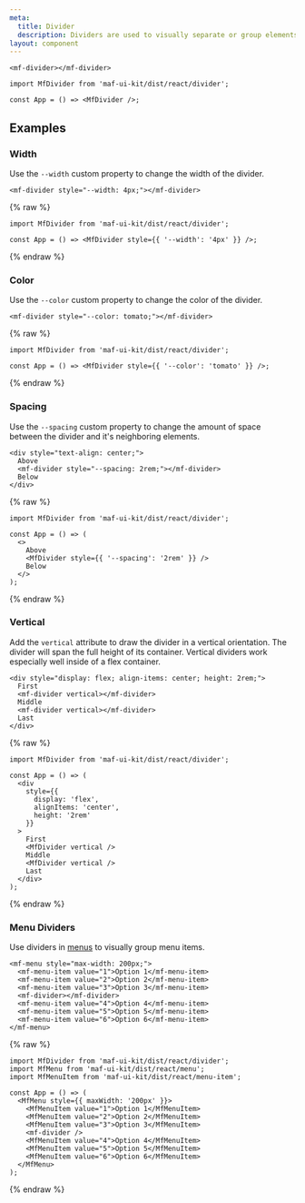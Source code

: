 ```yaml
---
meta:
  title: Divider
  description: Dividers are used to visually separate or group elements.
layout: component
---
```


```html:preview
<mf-divider></mf-divider>
```

```jsx:react
import MfDivider from 'maf-ui-kit/dist/react/divider';

const App = () => <MfDivider />;
```

## Examples

### Width

Use the `--width` custom property to change the width of the divider.

```html:preview
<mf-divider style="--width: 4px;"></mf-divider>
```

{% raw %}

```jsx:react
import MfDivider from 'maf-ui-kit/dist/react/divider';

const App = () => <MfDivider style={{ '--width': '4px' }} />;
```

{% endraw %}

### Color

Use the `--color` custom property to change the color of the divider.

```html:preview
<mf-divider style="--color: tomato;"></mf-divider>
```

{% raw %}

```jsx:react
import MfDivider from 'maf-ui-kit/dist/react/divider';

const App = () => <MfDivider style={{ '--color': 'tomato' }} />;
```

{% endraw %}

### Spacing

Use the `--spacing` custom property to change the amount of space between the divider and it's neighboring elements.

```html:preview
<div style="text-align: center;">
  Above
  <mf-divider style="--spacing: 2rem;"></mf-divider>
  Below
</div>
```

{% raw %}

```jsx:react
import MfDivider from 'maf-ui-kit/dist/react/divider';

const App = () => (
  <>
    Above
    <MfDivider style={{ '--spacing': '2rem' }} />
    Below
  </>
);
```

{% endraw %}

### Vertical

Add the `vertical` attribute to draw the divider in a vertical orientation. The divider will span the full height of its container. Vertical dividers work especially well inside of a flex container.

```html:preview
<div style="display: flex; align-items: center; height: 2rem;">
  First
  <mf-divider vertical></mf-divider>
  Middle
  <mf-divider vertical></mf-divider>
  Last
</div>
```

{% raw %}

```jsx:react
import MfDivider from 'maf-ui-kit/dist/react/divider';

const App = () => (
  <div
    style={{
      display: 'flex',
      alignItems: 'center',
      height: '2rem'
    }}
  >
    First
    <MfDivider vertical />
    Middle
    <MfDivider vertical />
    Last
  </div>
);
```

{% endraw %}

### Menu Dividers

Use dividers in [menus](/components/menu) to visually group menu items.

```html:preview
<mf-menu style="max-width: 200px;">
  <mf-menu-item value="1">Option 1</mf-menu-item>
  <mf-menu-item value="2">Option 2</mf-menu-item>
  <mf-menu-item value="3">Option 3</mf-menu-item>
  <mf-divider></mf-divider>
  <mf-menu-item value="4">Option 4</mf-menu-item>
  <mf-menu-item value="5">Option 5</mf-menu-item>
  <mf-menu-item value="6">Option 6</mf-menu-item>
</mf-menu>
```

{% raw %}

```jsx:react
import MfDivider from 'maf-ui-kit/dist/react/divider';
import MfMenu from 'maf-ui-kit/dist/react/menu';
import MfMenuItem from 'maf-ui-kit/dist/react/menu-item';

const App = () => (
  <MfMenu style={{ maxWidth: '200px' }}>
    <MfMenuItem value="1">Option 1</MfMenuItem>
    <MfMenuItem value="2">Option 2</MfMenuItem>
    <MfMenuItem value="3">Option 3</MfMenuItem>
    <mf-divider />
    <MfMenuItem value="4">Option 4</MfMenuItem>
    <MfMenuItem value="5">Option 5</MfMenuItem>
    <MfMenuItem value="6">Option 6</MfMenuItem>
  </MfMenu>
);
```

{% endraw %}
